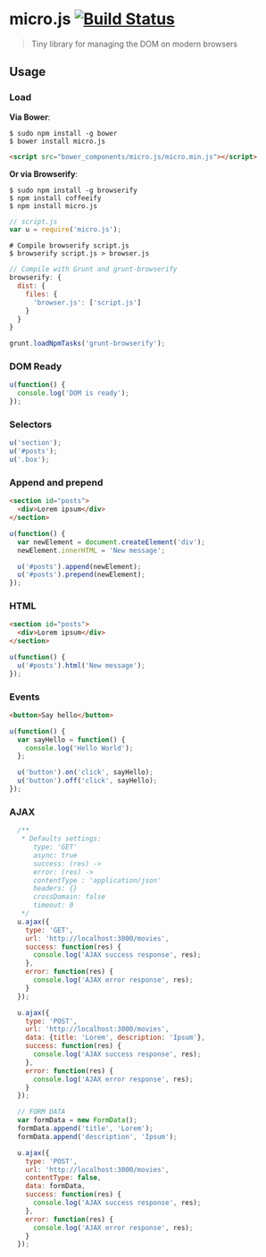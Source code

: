 # micro.js [![Build Status](https://travis-ci.org/dreyacosta/micro.js.svg?branch=master)](https://travis-ci.org/dreyacosta/micro.js)
> Tiny library for managing the DOM on modern browsers

## Usage

### Load
**Via Bower**:
```shell
$ sudo npm install -g bower
$ bower install micro.js
```

```html
<script src="bower_components/micro.js/micro.min.js"></script>
```

**Or via Browserify**:
```shell
$ sudo npm install -g browserify
$ npm install coffeeify
$ npm install micro.js
```

```js
// script.js
var u = require('micro.js');
```

```shell
# Compile browserify script.js
$ browserify script.js > browser.js
```

```js
// Compile with Grunt and grunt-browserify
browserify: {
  dist: {
    files: {
      'browser.js': ['script.js']
    }
  }
}

grunt.loadNpmTasks('grunt-browserify');
```

### DOM Ready
```js
u(function() {
  console.log('DOM is ready');
});
```

### Selectors
```js
u('section');
u('#posts');
u('.box');
```

### Append and prepend
```html
<section id="posts">
  <div>Lorem ipsum</div>
</section>
```

```js
u(function() {
  var newElement = document.createElement('div');
  newElement.innerHTML = 'New message';

  u('#posts').append(newElement);
  u('#posts').prepend(newElement);
});
```

### HTML
```html
<section id="posts">
  <div>Lorem ipsum</div>
</section>
```

```js
u(function() {
  u('#posts').html('New message');
});
```

### Events
```html
<button>Say hello</button>
```

```js
u(function() {
  var sayHello = function() {
    console.log('Hello World');
  };

  u('button').on('click', sayHello);
  u('button').off('click', sayHello);
});
```

### AJAX
```js
  /**
   * Defaults settings:
      type: 'GET'
      async: true
      success: (res) ->
      error: (res) ->
      contentType : 'application/json'
      headers: {}
      crossDomain: false
      timeout: 0
   */
  u.ajax({
    type: 'GET',
    url: 'http://localhost:3000/movies',
    success: function(res) {
      console.log('AJAX success response', res);
    },
    error: function(res) {
      console.log('AJAX error response', res);
    }
  });

  u.ajax({
    type: 'POST',
    url: 'http://localhost:3000/movies',
    data: {title: 'Lorem', description: 'Ipsum'},
    success: function(res) {
      console.log('AJAX success response', res);
    },
    error: function(res) {
      console.log('AJAX error response', res);
    }
  });

  // FORM DATA
  var formData = new FormData();
  formData.append('title', 'Lorem');
  formData.append('description', 'Ipsum');

  u.ajax({
    type: 'POST',
    url: 'http://localhost:3000/movies',
    contentType: false,
    data: formData,
    success: function(res) {
      console.log('AJAX success response', res);
    },
    error: function(res) {
      console.log('AJAX error response', res);
    }
  });
```